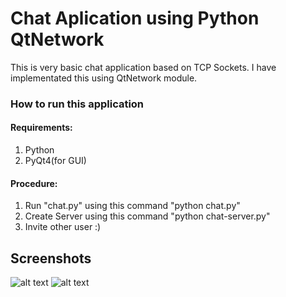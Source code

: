 # Chat Aplication using Python QtNetwork
This is very basic chat application based on TCP Sockets. I have implementated this using QtNetwork module.

### How to run this application
#### Requirements:
1. Python
2. PyQt4(for GUI)

####  Procedure:
1. Run "chat.py" using this command "python chat.py"
2. Create Server using this command "python chat-server.py"
3. Invite other user :)

## Screenshots

![alt text](images/chat_app2.png "Disconnected")
![alt text](images/chat_app.png "Connected")
